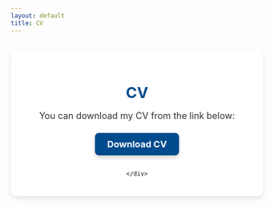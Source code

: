 ```yaml
---
layout: default
title: CV
---
```


<style>
/* CV Section Styles */
.cv-section {
    margin: 2rem auto;
    padding: 1.5rem;
    background: #fff;
    border-radius: 12px;
    box-shadow: 0 4px 10px rgba(0, 0, 0, 0.1);
    text-align: center;
}

.cv-section h2 {
    font-size: 1.875rem; /* Font size for h2 */
    margin-bottom: 1rem;
    color: #004b8d; /* Heading color */
}

.cv-section p {
    font-size: 1.125rem;
    margin-bottom: 1.5rem;
    color: #333;
}

.cv-buttons {
    display: flex;
    flex-direction: column;
    gap: 1rem;
    align-items: center;
}

.cv-button {
    display: inline-flex;
    align-items: center;
    padding: 0.75rem 1.5rem;
    font-size: 1.125rem;
    font-weight: bold;
    color: #fff;
    background-color: #004b8d;
    border-radius: 8px;
    text-decoration: none;
    transition: background-color 0.3s ease, transform 0.3s ease, box-shadow 0.3s ease;
    position: relative;
    overflow: hidden;
    box-shadow: 0 4px 8px rgba(0, 0, 0, 0.2);
}

.cv-button:hover {
    background-color: #5bacfc;
    transform: scale(1.05);
    box-shadow: 0 8px 16px rgba(0, 0, 0, 0.3);
}

.cv-button::after {
    content: '';
    position: absolute;
    top: 50%;
    left: 50%;
    width: 300%;
    height: 300%;
    background: rgba(255, 255, 255, 0.2);
    transform: translate(-50%, -50%) scale(0);
    transition: transform 0.5s ease;
    border-radius: 50%;
}

.cv-button:hover::after {
    transform: translate(-50%, -50%) scale(1);
}
</style>

<!-- CV Section -->
<section class="cv-section">
    <h2>CV</h2>
    <p>You can download my CV from the link below:</p>
    <div class="cv-buttons">
        <a href="https://faizaiqbalsyed.github.io/Faiza_Iqbal_CV.pdf" class="cv-button cv-button-english" download>
            Download CV
        </a>
        
    </div>
</section>
